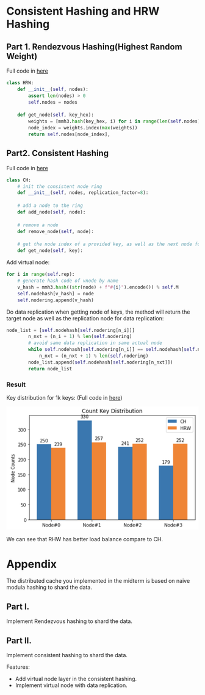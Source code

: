 # Consistent Hashing and HRW Hashing

## Part 1. Rendezvous Hashing(Highest Random Weight)

Full code in [here](RendezvousHashing.py)

```python
class HRW:
    def __init__(self, nodes):
        assert len(nodes) > 0
        self.nodes = nodes

    def get_node(self, key_hex):
        weights = [mmh3.hash(key_hex, i) for i in range(len(self.nodes))]
        node_index = weights.index(max(weights))
        return self.nodes[node_index],
```

## Part2. Consistent Hashing

Full code in [here](ConsistentHashing.py)
```python
class CH:
    # init the consistent node ring
    def __init__(self, nodes, replication_factor=8):

    # add a node to the ring
    def add_node(self, node):

    # remove a node
    def remove_node(self, node):

    # get the node index of a provided key, as well as the next node for data replication
    def get_node(self, key):
```

Add virtual node:
```python
for i in range(self.rep):
    # generate hash code of vnode by name
    v_hash = mmh3.hash((str(node) + f"#{i}").encode()) % self.M
    self.nodehash[v_hash] = node
    self.nodering.append(v_hash)
```

Do data replication when getting node of keys, the method will return the target node as well as the replication node
 for data replication:
```python
node_list = [self.nodehash[self.nodering[n_i]]]
        n_nxt = (n_i + 1) % len(self.nodering)
        # avoid same data replication in same actual node
        while self.nodehash[self.nodering[n_i]] == self.nodehash[self.nodering[n_nxt]]:
            n_nxt = (n_nxt + 1) % len(self.nodering)
        node_list.append(self.nodehash[self.nodering[n_nxt]])
        return node_list
```

### Result

Key distribution for 1k keys:
(Full code in [here](distribution_test.ipynb))

![alt](result.png)

We can see that RHW has better load balance compare to CH.


# Appendix

The distributed cache you implemented in the midterm is based on naive modula hashing to shard the data.

## Part I.

Implement Rendezvous hashing to shard the data.


## Part II.

Implement consistent hashing to shard the data.

Features:

* Add virtual node layer in the consistent hashing.
* Implement virtual node with data replication. 
